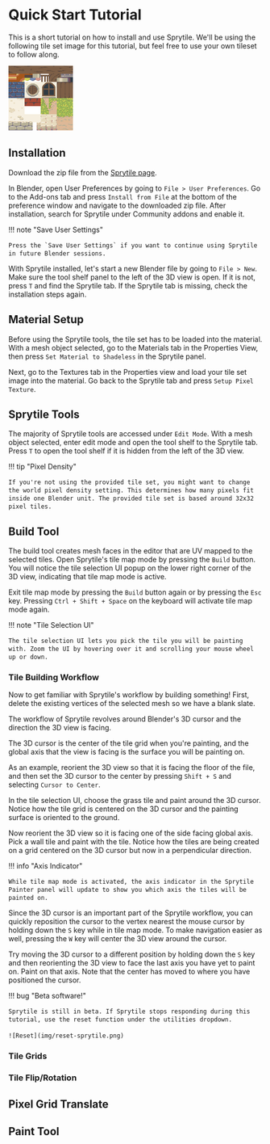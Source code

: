 # Quick Start Tutorial #

This is a short tutorial on how to install and use Sprytile. We'll be using the following tile set image for this tutorial, but feel free to use your own tileset to follow along.

![Tile Set](img/tileset.png)

## Installation ##

Download the zip file from the [Sprytile page](https://chemikhazi.itch.io/sprytile).

In Blender, open User Preferences by going to `File > User Preferences`. Go to the Add-ons tab and press  `Install from File` at the bottom of the preference window and navigate to the downloaded zip file. After installation, search for Sprytile under Community addons and enable it.

!!! note "Save User Settings"

    Press the `Save User Settings` if you want to continue using Sprytile in future Blender sessions.

With Sprytile installed, let's start a new Blender file by going to `File > New`. Make sure the tool shelf panel to the left of the 3D view is open. If it is not, press `T` and find the Sprytile tab. If the Sprytile tab is missing, check the installation steps again.

## Material Setup ##

Before using the Sprytile tools, the tile set has to be loaded into the material. With a mesh object selected, go to the Materials tab in the Properties View, then press `Set Material to Shadeless` in the Sprytile panel.

Next, go to the Textures tab in the Properties view and load your tile set image into the material. Go back to the Sprytile tab and press `Setup Pixel Texture`.

## Sprytile Tools ##

The majority of Sprytile tools are accessed under `Edit Mode`. With a mesh object selected, enter edit mode and open the tool shelf to the Sprytile tab. Press `T` to open the tool shelf if it is hidden from the left of the 3D view.

!!! tip "Pixel Density"

    If you're not using the provided tile set, you might want to change the world pixel density setting. This determines how many pixels fit inside one Blender unit. The provided tile set is based around 32x32 pixel tiles.

## Build Tool ##

The build tool creates mesh faces in the editor that are UV mapped to the selected tiles. Open Sprytile's tile map mode by pressing the `Build` button. You will notice the tile selection UI popup on the lower right corner of the 3D view, indicating that tile map mode is active.

Exit tile map mode by pressing the `Build` button again or by pressing the `Esc` key. Pressing `Ctrl + Shift + Space` on the keyboard will activate tile map mode again.

!!! note "Tile Selection UI"

    The tile selection UI lets you pick the tile you will be painting with. Zoom the UI by hovering over it and scrolling your mouse wheel up or down.

### Tile Building Workflow ###

Now to get familiar with Sprytile's workflow by building something! First, delete the existing vertices of the selected mesh so we have a blank slate.

The workflow of Sprytile revolves around Blender's 3D cursor and the direction the 3D view is facing.

The 3D cursor is the center of the tile grid when you're painting, and the global axis that the view is facing is the surface you will be painting on.

As an example, reorient the 3D view so that it is facing the floor of the file, and then set the 3D cursor to the center by pressing `Shift + S` and selecting `Cursor to Center`.

In the tile selection UI, choose the grass tile and paint around the 3D cursor. Notice how the tile grid is centered on the 3D cursor and the painting surface is oriented to the ground.

Now reorient the 3D view so it is facing one of the side facing global axis. Pick a wall tile and paint with the tile. Notice how the tiles are being created on a grid centered on the 3D cursor but now in a perpendicular direction.

!!! info "Axis Indicator"

    While tile map mode is activated, the axis indicator in the Sprytile Painter panel will update to show you which axis the tiles will be painted on.

Since the 3D cursor is an important part of the Sprytile workflow, you can quickly reposition the cursor to the vertex nearest the mouse cursor by holding down the `S` key while in tile map mode. To make navigation easier as well, pressing the `W` key will center the 3D view around the cursor.

Try moving the 3D cursor to a different position by holding down the `S` key and then reorienting the 3D view to face the last axis you have yet to paint on. Paint on that axis. Note that the center has moved to where you have positioned the cursor.

!!! bug "Beta software!"

    Sprytile is still in beta. If Sprytile stops responding during this tutorial, use the reset function under the utilities dropdown.

    ![Reset](img/reset-sprytile.png)

### Tile Grids ###



### Tile Flip/Rotation ###

## Pixel Grid Translate ##

## Paint Tool ##
